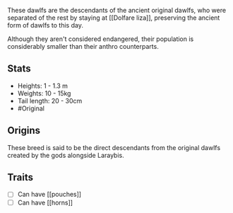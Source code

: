 These dawlfs are the descendants of the ancient original dawlfs, who were separated of the rest by staying at [[Dolfare liza]], preserving the ancient form of dawlfs to this day.

Although they aren't considered endangered, their population is considerably smaller than their anthro counterparts.
## Stats
- Heights: 1 - 1.3 m
- Weights: 10 - 15kg
- Tail length: 20 - 30cm
- #Original
## Origins
These breed is said to be the direct descendants from the original dawlfs created by the gods alongside Laraybis.
## Traits
- [ ] Can have [[pouches]]
- [ ] Can have [[horns]]
